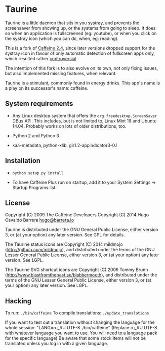 Taurine
=======

Taurine is a little daemon that sits in you systray, and prevents the
screensaver from showing up, or the systems from going to sleep.
It does so when an application is fullscreened (eg: youtube), or when you click
on the systray icon (which you can do, when, eg: reading).

This is a fork of [Caffeine 2.4](http://launchpad.net/caffeine/), since later
versions dropped support for the systray icon in favour of only automatic
detection of fullscreen apps only, which resulted rather
[controversial](https://bugs.launchpad.net/caffeine/+bug/1321750).

The intention of this fork is to also evolve on its own, not only fixing
issues, but also implemented missing features, when relevant.

Taurine is a stimulant, commonly found in energy drinks. This app's name is a
play on its successor's name: caffeine.

System requirements
-------------------

* Any Linux desktop system that offers the `org.freedesktop.ScreenSaver` DBus
  API.  This includes, but is not limited to, Linux Mint 16 and Ubuntu 14.04.
  Probably works on lots of older distributions, too.

* Python 2 and Python 3

* kaa-metadata, python-xlib, gir1.2-appindicator3-0.1

Installation
------------

* ```python setup.py install```

* To have Caffeine Plus run on startup, add it to your System Settings =>
  Startup Programs list.

License
-------

Copyright (C) 2009 The Caffeine Developers
Copyright (C) 2014 Hugo Osvaldo Barrera <hugo@barrera.io>

Taurine is distributed under the GNU General Public License, either version
3, or (at your option) any later version. See GPL for details.

The Taurine status icons are Copyright (C) 2014 mildmojo
(http://github.com/mildmojo), and distributed under the terms of the GNU Lesser
General Public License, either version 3, or (at your option) any later
version.  See LGPL.

The Taurine SVG shortcut icons are Copyright (C) 2009 Tommy Brunn
(http://www.blastfromthepast.se/blabbermouth), and distributed under the
terms of the GNU Lesser General Public License, either version 3, or (at
your option) any later version. See LGPL.

Hacking
-------

To run: ```./bin/caffeine```
To compile translations: ```./update_translations```

If you want to test out a translation without changing the language for the
whole session: "LANG=ru_RU.UTF-8 ./bin/caffeine" (Replace ru_RU.UTF-8
with whatever language you want to use. You will need to a language pack
for the specific language) Be aware that some stock items
will not be translated unless you log in with a given language.
